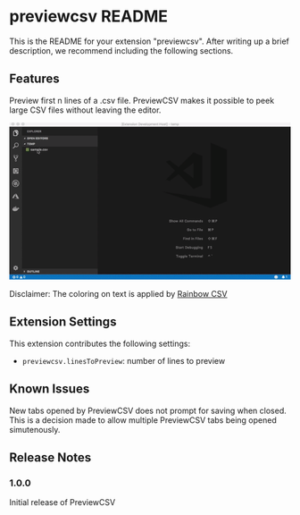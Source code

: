 # previewcsv README

This is the README for your extension "previewcsv". After writing up a brief description, we recommend including the following sections.

## Features

Preview first n lines of a .csv file. PreviewCSV makes it possible to peek large CSV files without leaving the editor.

![Preview](images/PreviewCsv_demo.gif)

Disclaimer: The coloring on text is applied by [Rainbow CSV](https://marketplace.visualstudio.com/items?itemName=mechatroner.rainbow-csv)

## Extension Settings

This extension contributes the following settings:

* `previewcsv.linesToPreview`: number of lines to preview

## Known Issues

New tabs opened by PreviewCSV does not prompt for saving when closed. This is a decision made to allow multiple PreviewCSV tabs being opened simutenously.

## Release Notes

### 1.0.0

Initial release of PreviewCSV
